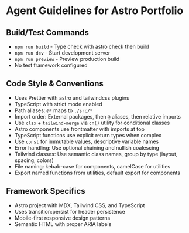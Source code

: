 # Agent Guidelines for Astro Portfolio

## Build/Test Commands

- `npm run build` - Type check with astro check then build
- `npm run dev` - Start development server
- `npm run preview` - Preview production build
- No test framework configured

## Code Style & Conventions

- Uses Prettier with astro and tailwindcss plugins
- TypeScript with strict mode enabled
- Path aliases: `@*` maps to `./src/*`
- Import order: External packages, then `@` aliases, then relative imports
- Use `clsx` + `tailwind-merge` via `cn()` utility for conditional classes
- Astro components use frontmatter with imports at top
- TypeScript functions use explicit return types when complex
- Use `const` for immutable values, descriptive variable names
- Error handling: Use optional chaining and nullish coalescing
- Tailwind classes: Use semantic class names, group by type (layout, spacing, colors)
- File naming: kebab-case for components, camelCase for utilities
- Export named functions from utilities, default export for components

## Framework Specifics

- Astro project with MDX, Tailwind CSS, and TypeScript
- Uses transition:persist for header persistence
- Mobile-first responsive design patterns
- Semantic HTML with proper ARIA labels

